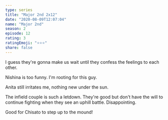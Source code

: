 ```yaml
--- 
type: series 
title: "Major 2nd 2x12" 
date: "2020-08-09T12:07:04" 
name: "Major 2nd" 
season: 2 
episode: 12 
rating: 3 
ratingEmoji: "⭐️⭐️⭐️" 
share: false 
---
```


I guess they're gonna make us wait until they confess the feelings to each other.

Nishina is too funny. I'm rooting for this guy.

Anita still irritates me, nothing new under the sun.

The infield couple is such a letdown. They're good but don't have the will to continue fighting when they see an uphill battle. Disappointing.

Good for Chisato to step up to the mound!



